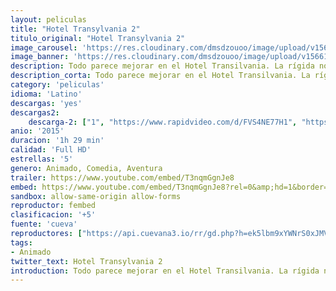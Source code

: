 ```yaml
---
layout: peliculas
title: "Hotel Transylvania 2"
titulo_original: "Hotel Transylvania 2"
image_carousel: 'https://res.cloudinary.com/dmsdzouoo/image/upload/v1566183397/tranmsylvani2-min_pnjabl.jpg'
image_banner: 'https://res.cloudinary.com/dmsdzouoo/image/upload/v1566183399/hotel-transylvania-2-min_xa5aaa.jpg'
description: Todo parece mejorar en el Hotel Transilvania. La rígida norma establecida por Drácula de “sólo para monstruos” se ha suprimido y se aceptan también huéspedes humanos. Lo que preocupa al conde es que que su adorable nieto Dennis, medio humano y medio vampiro, no dé señal alguna de vampirismo. Aprovechando que Mavis ha ido a visitar a sus suegros humanos, Drácula recluta a sus amigos Frank, Murray, Wayne y Griffin para hacer que Dennis pase por un campamento de entrenamiento de monstruos. Lo que ignoran es que Vlad, el gruñón padre de Drácula, está a punto de llegar al hotel. Y cuando descubra que su bisnieto no es de sangre pura y que los humanos pueden frecuentar el establecimiento las cosas se complicarán. Secuela de Hotel Transilvania (2012).
description_corta: Todo parece mejorar en el Hotel Transilvania. La rígida norma establecida por Drácula de “sólo para monstruos” se ha suprimido y se aceptan también huéspedes humanos. Lo que preocupa al conde es que que su adorable nieto Dennis, medio humano y medio vampiro, no dé señal alguna de..
category: 'peliculas'
idioma: 'Latino'
descargas: 'yes'
descargas2:
    descarga-2: ["1", "https://www.rapidvideo.com/d/FVS4NE77H1", "https://www.google.com/s2/favicons?domain=www.rapidvideo.com","RapidVideo","https://res.cloudinary.com/imbriitneysam/image/upload/v1541473684/mexico.png", "Latino", "Full HD"]
anio: '2015'
duracion: '1h 29 min'
calidad: 'Full HD'
estrellas: '5'
genero: Animado, Comedia, Aventura
trailer: https://www.youtube.com/embed/T3nqmGgnJe8
embed: https://www.youtube.com/embed/T3nqmGgnJe8?rel=0&amp;hd=1&border=0&wmode=opaque&enablejsapi=1&modestbranding=1&controls=1&showinfo=1
sandbox: allow-same-origin allow-forms
reproductor: fembed
clasificacion: '+5'
fuente: 'cueva'
reproductores: ["https://api.cuevana3.io/rr/gd.php?h=ek5lbm9xYWNrS0xJMVp5b21KREk0dFBLbjVkaHhkRGdrOG1jbnBpUnhhS1Z0b3RsWnJHbzRxKzdxSFo4bE5XL3FhV2JtbmFXMGJ2RnhZMXJmYTJzbzV1U3FadVkyUT09"]
tags:
- Animado
twitter_text: Hotel Transylvania 2
introduction: Todo parece mejorar en el Hotel Transilvania. La rígida norma establecida por Drácula de “sólo para monstruos” se ha suprimido y se aceptan también huéspedes humanos. Lo que preocupa al conde es que que su adorable nieto Dennis, medio humano y medio vampiro, no dé señal alguna de..
---
```












